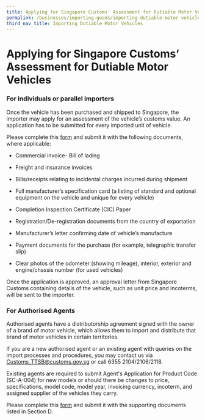 ```yaml
---
title: Applying for Singapore Customs’ Assessment for Dutiable Motor Vehicles
permalink: /businesses/importing-goods/importing-dutiable-motor-vehicles/applying-for-singapore-customs-assessment-for-dutiable-motor-vehicles
third_nav_title: Importing Dutiable Motor Vehicles
---
```


# Applying for Singapore Customs’ Assessment for Dutiable Motor Vehicles

### For individuals or parallel importers

Once the vehicle has been purchased and shipped to Singapore, the importer may apply for an assessment of the vehicle’s customs value. An application has to be submitted for every imported unit of vehicle.

Please complete this  [form](https://form.gov.sg/5e7d9c335b72a90011738341)  and submit it with the following documents, where applicable:

-   Commercial invoice-   Bill of lading
-   Freight and insurance invoices

-   Bills/receipts relating to incidental charges incurred during shipment
-   Full manufacturer’s specification card (a listing of standard and optional equipment on the vehicle and unique for every vehicle)
-   Completion Inspection Certificate (CIC) Paper
-   Registration/De-registration documents from the country of exportation
-   Manufacturer’s letter confirming date of vehicle’s manufacture
-   Payment documents for the purchase (for example, telegraphic transfer slip)
-   Clear photos of the odometer (showing mileage), interior, exterior and engine/chassis number (for used vehicles)

Once the application is approved, an approval letter from Singapore Customs containing details of the vehicle, such as unit price and incoterms, will be sent to the importer.

### For Authorised Agents

Authorised agents have a distributorship agreement signed with the owner of a brand of motor vehicle, which allows them to import and distribute that brand of motor vehicles in certain territories.

If you are a new authorised agent or an existing agent with queries on the import processes and procedures, you may contact us via  [Customs_TTSB@customs.gov.sg](mailto:Customs_TTSB@customs.gov.sg)  or call 6355 2104/2106/2118.

Existing agents are required to submit Agent's Application for Product Code (SC-A-004) for new models or should there be changes to price, specifications, model code, model year, invoicing currency, incoterm, and assigned supplier of the vehicles they carry.

Please complete this  [form](https://form.gov.sg/5e7db3d7b62f4d0011b83dc5)  and submit it with the supporting documents listed in Section D.
